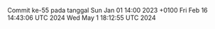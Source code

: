 Commit ke-55 pada tanggal Sun Jan 01 14:00 2023 +0100
Fri Feb 16 14:43:06 UTC 2024
Wed May  1 18:12:55 UTC 2024
